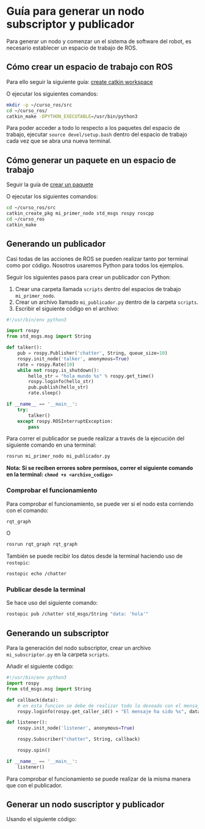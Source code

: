 # Guía para generar un nodo subscriptor y publicador

Para generar un nodo y comenzar un el sistema de software del robot, es necesario establecer un espacio de trabajo de ROS.

## Cómo crear un espacio de trabajo con ROS

Para ello seguir la siguiente guía: [create catkin workspace](http://wiki.ros.org/catkin/Tutorials/create_a_workspace)

O ejecutar los siguientes comandos:

```bash
mkdir -p ~/curso_ros/src
cd ~/curso_ros/
catkin_make -DPYTHON_EXECUTABLE=/usr/bin/python3
```

Para poder acceder a todo lo respecto a los paquetes del espacio de trabajo, ejecutar `source devel/setup.bash` dentro del espacio de trabajo cada vez que se abra una nueva terminal.

## Cómo generar un paquete en un espacio de trabajo

Seguir la guía de [crear un paquete](http://wiki.ros.org/catkin/Tutorials/CreatingPackage)

O ejecutar los siguientes comandos:

```bash
cd ~/curso_ros/src
catkin_create_pkg mi_primer_nodo std_msgs rospy roscpp
cd ~/curso_ros
catkin_make
```

## Generando un publicador

Casi todas de las acciones de ROS se pueden realizar tanto por terminal como por código. Nosotros usaremos Python para todos los ejemplos.

Seguir los siguientes pasos para crear un publicador con Python:

1. Crear una carpeta llamada `scripts` dentro del espacios de trabajo `mi_primer_nodo`.
2. Crear un archivo llamado `mi_publicador.py` dentro de la carpeta `scripts`.
3. Escribir el siguiente código en el archivo:

```python
#!/usr/bin/env python3

import rospy
from std_msgs.msg import String

def talker():
    pub = rospy.Publisher('chatter', String, queue_size=10)
    rospy.init_node('talker', anonymous=True)
    rate = rospy.Rate(10)
    while not rospy.is_shutdown():
        hello_str = "hola mundo %s" % rospy.get_time()
        rospy.loginfo(hello_str)
        pub.publish(hello_str)
        rate.sleep()

if __name__ == '__main__':
    try:
        talker()
    except rospy.ROSInterruptException:
        pass
```

Para correr el publicador se puede realizar a través de la ejecución del siguiente comando en una terminal:

```bash
rosrun mi_primer_nodo mi_publicador.py
```

**Nota: Si se reciben errores sobre permisos, correr el siguiente comando en la terminal: `chmod +x <archivo_codigo>`**

### Comprobar el funcionamiento

Para comprobar el funcionamiento, se puede ver si el nodo esta corriendo con el comando:

```bash
rqt_graph
```

O

```bash
rosrun rqt_graph rqt_graph
```

También se puede recibir los datos desde la terminal haciendo uso de `rostopic`:

```bash
rostopic echo /chatter
```

### Publicar desde la terminal

Se hace uso del siguiente comando:

```bash
rostopic pub /chatter std_msgs/String "data: 'hola'"
```

## Generando un subscriptor

Para la generación del nodo subscriptor, crear un archivo `mi_subscriptor.py` en la carpeta `scripts`.

Añadir el siguiente código:

```python
#!/usr/bin/env python3
import rospy
from std_msgs.msg import String

def callback(data):
    # en esta funcion se debe de realizar todo lo deseado con el mensaje o datos que se reciben.
    rospy.loginfo(rospy.get_caller_id() + "El mensaje ha sido %s", data.data)

def listener():
    rospy.init_node('listener', anonymous=True)

    rospy.Subscriber("chatter", String, callback)

    rospy.spin()

if __name__ == '__main__':
    listener()
```

Para comprobar el funcionamiento se puede realizar de la misma manera que con el publicador.

## Generar un nodo suscriptor y publicador

Usando el siguiente código:

```python

```
